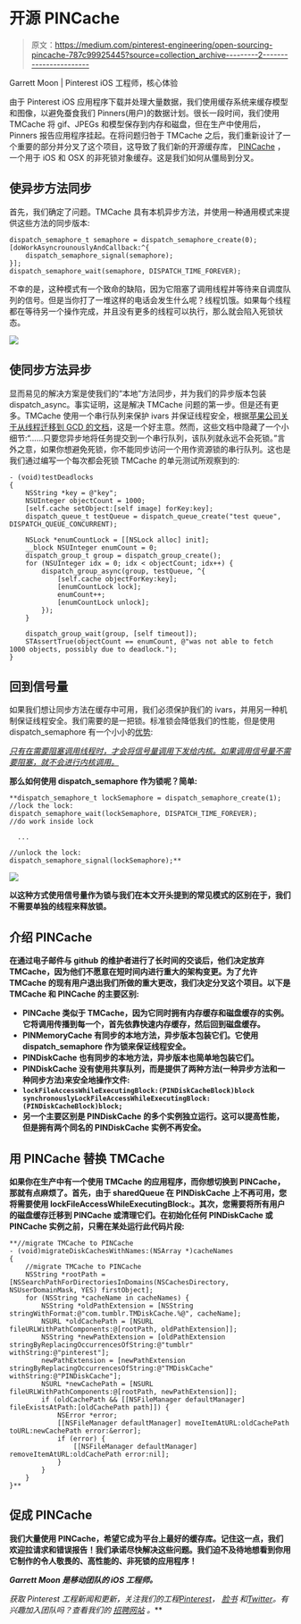 # 开源 PINCache

> 原文：<https://medium.com/pinterest-engineering/open-sourcing-pincache-787c99925445?source=collection_archive---------2----------------------->

Garrett Moon | Pinterest iOS 工程师，核心体验

由于 Pinterest iOS 应用程序下载并处理大量数据，我们使用缓存系统来缓存模型和图像，以避免蚕食我们 Pinners(用户)的数据计划。很长一段时间，我们使用 TMCache 将 gif、JPEGs 和模型保存到内存和磁盘，但在生产中使用后，Pinners 报告应用程序挂起。在将问题归咎于 TMCache 之后，我们重新设计了一个重要的部分并分叉了这个项目，这导致了我们新的开源缓存库， [PINCache](https://github.com/pinterest/PINCache) ，一个用于 iOS 和 OSX 的非死锁对象缓存。这是我们如何从僵局到分叉。

## 使异步方法同步

首先，我们确定了问题。TMCache 具有本机异步方法，并使用一种通用模式来提供这些方法的同步版本:

```
dispatch_semaphore_t semaphore = dispatch_semaphore_create(0);
[doWorkAsyncrounouslyAndCallback:^{
	dispatch_semaphore_signal(semaphore);
}];
dispatch_semaphore_wait(semaphore, DISPATCH_TIME_FOREVER);
```

不幸的是，这种模式有一个致命的缺陷，因为它阻塞了调用线程并等待来自调度队列的信号。但是当你打了一堆这样的电话会发生什么呢？线程饥饿。如果每个线程都在等待另一个操作完成，并且没有更多的线程可以执行，那么就会陷入死锁状态。

![](img/e0168b8543fb7e96334fc75a3810f413.png)

## 使同步方法异步

显而易见的解决方案是使我们的“本地”方法同步，并为我们的异步版本包装 dispatch_async。事实证明，这是解决 TMCache 问题的第一步。但是还有更多。TMCache 使用一个串行队列来保护 ivars 并保证线程安全，根据[苹果公司关于从线程迁移到 GCD 的文档](https://developer.apple.com/library/mac/documentation/General/Conceptual/ConcurrencyProgrammingGuide/ThreadMigration/ThreadMigration.html)，这是一个好主意。然而，这些文档中隐藏了一个小细节:“……只要您异步地将任务提交到一个串行队列，该队列就永远不会死锁。”言外之意，如果你想避免死锁，你不能同步访问一个用作资源锁的串行队列。这也是我们通过编写一个每次都会死锁 TMCache 的单元测试所观察到的:

```
- (void)testDeadlocks
{
    NSString *key = @"key";
    NSUInteger objectCount = 1000;
    [self.cache setObject:[self image] forKey:key];
    dispatch_queue_t testQueue = dispatch_queue_create("test queue", DISPATCH_QUEUE_CONCURRENT);

    NSLock *enumCountLock = [[NSLock alloc] init];
    __block NSUInteger enumCount = 0;
    dispatch_group_t group = dispatch_group_create();
    for (NSUInteger idx = 0; idx < objectCount; idx++) {
        dispatch_group_async(group, testQueue, ^{
            [self.cache objectForKey:key];
            [enumCountLock lock];
            enumCount++;
            [enumCountLock unlock];
        });
    }

    dispatch_group_wait(group, [self timeout]);
    STAssertTrue(objectCount == enumCount, @"was not able to fetch 1000 objects, possibly due to deadlock.");
}
```

## 回到信号量

如果我们想让同步方法在缓存中可用，我们必须保护我们的 ivars，并用另一种机制保证线程安全。我们需要的是一把锁。标准锁会降低我们的性能，但是使用 dispatch_semaphore 有一个小小的[优势](https://developer.apple.com/library/prerelease/ios/documentation/Performance/Reference/GCD_libdispatch_Ref/index.html):

*[*只有在需要阻塞调用线程时，才会将信号量调用下发给内核。如果调用信号量不需要阻塞，就不会进行内核调用。*](https://developer.apple.com/library/prerelease/ios/documentation/Performance/Reference/GCD_libdispatch_Ref/index.html)*

**那么如何使用 dispatch_semaphore 作为锁呢？简单:**

```
**dispatch_semaphore_t lockSemaphore = dispatch_semaphore_create(1);
//lock the lock:
dispatch_semaphore_wait(lockSemaphore, DISPATCH_TIME_FOREVER);
//do work inside lock

  ...

//unlock the lock:
dispatch_semaphore_signal(lockSemaphore);**
```

**![](img/65b3fc5c6c082545bb7c792bce70d590.png)**

**以这种方式使用信号量作为锁与我们在本文开头提到的常见模式的区别在于，我们不需要单独的线程来释放锁。**

## **介绍 PINCache**

**在通过电子邮件与 github 的维护者进行了长时间的交谈后，他们决定放弃 TMCache，因为他们不愿意在短时间内进行重大的架构变更。为了允许 TMCache 的现有用户退出我们所做的重大更改，我们决定分叉这个项目。以下是 TMCache 和 PINCache 的主要区别:**

*   **PINCache 类似于 TMCache，因为它同时拥有内存缓存和磁盘缓存的实例。它将调用传播到每一个，首先依靠快速内存缓存，然后回到磁盘缓存。**
*   **PINMemoryCache 有同步的本地方法，异步版本包装它们。它使用 dispatch_semaphore 作为锁来保证线程安全。**
*   **PINDiskCache 也有同步的本地方法，异步版本也简单地包装它们。**
*   **PINDiskCache 没有使用共享队列，而是提供了两种方法(一种异步方法和一种同步方法)来安全地操作文件:**
*   **`lockFileAccessWhileExecutingBlock:(PINDiskCacheBlock)block synchronouslyLockFileAccessWhileExecutingBlock:(PINDiskCacheBlock)block;`**
*   **另一个主要区别是 PINDiskCache 的多个实例独立运行。这可以提高性能，但是拥有两个同名的 PINDiskCache 实例不再安全。**

## **用 PINCache 替换 TMCache**

**如果你在生产中有一个使用 TMCache 的应用程序，而你想切换到 PINCache，那就有点麻烦了。首先，由于 sharedQueue 在 PINDiskCache 上不再可用，您将需要使用 lockFileAccessWhileExecutingBlock:。其次，您需要将所有用户的磁盘缓存迁移到 PINCache 或清理它们。在初始化任何 PINDiskCache 或 PINCache 实例之前，只需在某处运行此代码片段:**

```
**//migrate TMCache to PINCache
- (void)migrateDiskCachesWithNames:(NSArray *)cacheNames
{
    //migrate TMCache to PINCache
    NSString *rootPath = [NSSearchPathForDirectoriesInDomains(NSCachesDirectory, NSUserDomainMask, YES) firstObject];
    for (NSString *cacheName in cacheNames) {
        NSString *oldPathExtension = [NSString stringWithFormat:@"com.tumblr.TMDiskCache.%@", cacheName];
        NSURL *oldCachePath = [NSURL fileURLWithPathComponents:@[rootPath, oldPathExtension]];
        NSString *newPathExtension = [oldPathExtension stringByReplacingOccurrencesOfString:@"tumblr" withString:@"pinterest"];
        newPathExtension = [newPathExtension stringByReplacingOccurrencesOfString:@"TMDiskCache" withString:@"PINDiskCache"];
        NSURL *newCachePath = [NSURL fileURLWithPathComponents:@[rootPath, newPathExtension]];
        if (oldCachePath && [[NSFileManager defaultManager] fileExistsAtPath:[oldCachePath path]]) {
            NSError *error;
            [[NSFileManager defaultManager] moveItemAtURL:oldCachePath toURL:newCachePath error:&error];
            if (error) {
                [[NSFileManager defaultManager] removeItemAtURL:oldCachePath error:nil];
            }
        }
    }
}**
```

## **促成 PINCache**

**我们大量使用 PINCache，希望它成为平台上最好的缓存库。记住这一点，我们欢迎拉请求和错误报告！我们承诺尽快解决这些问题。我们迫不及待地想看到你用它制作的令人敬畏的、高性能的、非死锁的应用程序！**

***Garrett Moon 是移动团队的 iOS 工程师。***

***获取 Pinterest 工程新闻和更新，关注我们的工程*[*Pinterest*](https://www.pinterest.com/malorie/pinterest-engineering-news/)*，* [*脸书*](https://www.facebook.com/pinterestengineering) *和*[*Twitter*](https://twitter.com/PinterestEng)*。有兴趣加入团队吗？查看我们的* [*招聘网站*](https://about.pinterest.com/en/careers/engineering-product) *。***